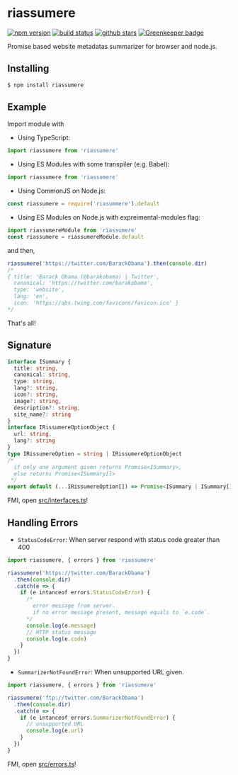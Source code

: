 riassumere
===

[![npm version](https://img.shields.io/npm/v/riassumere.svg)](https://www.npmjs.org/package/riassumere)
[![build status](https://img.shields.io/travis/prezzemolo/riassumere/master.svg)](https://travis-ci.org/prezzemolo/riassumere)
[![github stars](https://img.shields.io/github/stars/prezzemolo/riassumere.svg?style=social&label=Stars)](https://github.com/prezzemolo/riassumere/stargazers)
[![Greenkeeper badge](https://badges.greenkeeper.io/prezzemolo/riassumere.svg)](https://greenkeeper.io/)

Promise based website metadatas summarizer for browser and node.js.

Installing
---
```bash
$ npm install riassumere
```

Example
---
Import module with

- Using TypeScript:

```typescript
import riassumere from 'riassumere'
```

- Using ES Modules with some transpiler (e.g. Babel):

```javascript
import riassumere from 'riassumere'
```

- Using CommonJS on Node.js:

```javascript
const riassumere = require('riasummere').default
```

- Using ES Modules on Node.js with expreimental-modules flag:

```javascript
import riassumereModule from 'riassumere'
const riassumere = riassumereModule.default
```

and then,
```javascript
riassumere('https://twitter.com/BarackObama').then(console.dir)
/*
{ title: 'Barack Obama (@barakobama) | Twitter',
  canonical: 'https://twitter.com/barakobama',
  type: 'website',
  lang: 'en',
  icon: 'https://abs.twimg.com/favicons/favicon.ico' }
*/
```

That's all!

Signature
---
```typescript
interface ISummary {
  title: string,
  canonical: string,
  type: string,
  lang?: string,
  icon?: string,
  image?: string,
  description?: string,
  site_name?: string
}
interface IRissumereOptionObject {
  url: string,
  lang?: string
}
type IRissumereOption = string | IRissumereOptionObject
/*
  if only one argument given returns Promise<ISummary>,
  else returns Promise<ISummary[]>
 */
export default (...IRissumereOption[]) => Promise<ISummary | ISummary[]>
```

FMI, open [src/interfaces.ts](src/interfaces.ts)!

Handling Errors
---

- `StatusCodeError`: When server respond with status code greater than 400
```typescript
import riassumere, { errors } from 'riassumere'

riassumere('https://twitter.com/BarackObama')
  .then(console.dir)
  .catch(e => {
    if (e intanceof errors.StatusCodeError) {
      /*
        error message from server.
        if no error message present, message equals to `e.code`.
      */ 
      console.log(e.message)
      // HTTP status message
      console.log(e.code)
    }
  })
}
```

- `SummarizerNotFoundError`: When unsupported URL given.
```typescript
import riassumere, { errors } from 'riassumere'

riassumere('ftp://twitter.com/BarackObama')
  .then(console.dir)
  .catch(e => {
    if (e intanceof errors.SummarizerNotFoundError) {
      // unsupported URL
      console.log(e.url)
    }
  })
}
```

FMI, open [src/errors.ts](src/errors.ts)!
